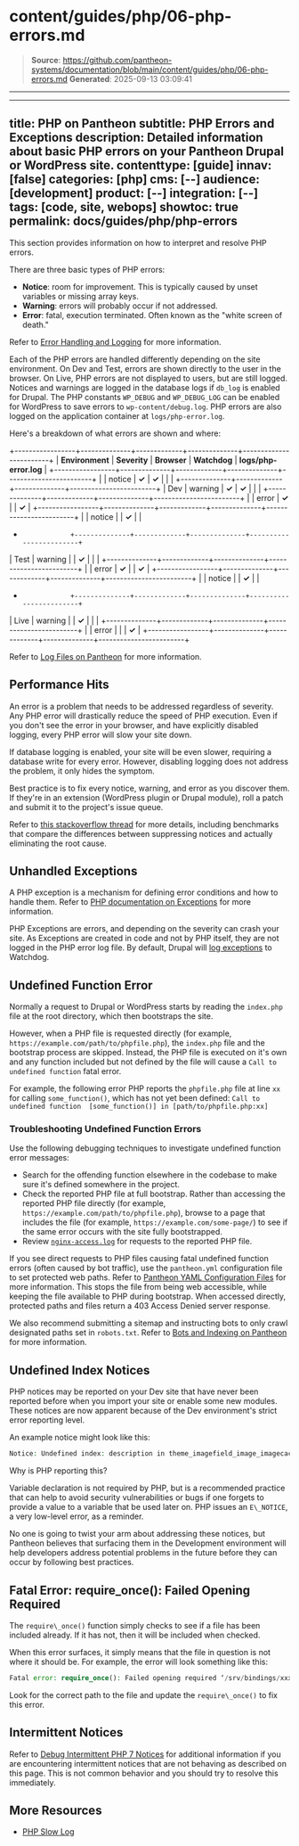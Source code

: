 # content/guides/php/06-php-errors.md

> **Source**: https://github.com/pantheon-systems/documentation/blob/main/content/guides/php/06-php-errors.md
> **Generated**: 2025-09-13 03:09:41

---

---
title: PHP on Pantheon
subtitle: PHP Errors and Exceptions
description: Detailed information about basic PHP errors on your Pantheon Drupal or WordPress site.
contenttype: [guide]
innav: [false]
categories: [php]
cms: [--]
audience: [development]
product: [--]
integration: [--]
tags: [code, site, webops]
showtoc: true
permalink: docs/guides/php/php-errors
---

This section provides information on how to interpret and resolve PHP errors.

There are three basic types of PHP errors:

- **Notice**: room for improvement. This is typically caused by unset variables or missing array keys.
- **Warning**: errors will probably occur if not addressed.
- **Error**: fatal, execution terminated. Often known as the "white screen of death."

Refer to [Error Handling and Logging](https://secure.php.net/manual/en/book.errorfunc.php) for more information.

Each of the PHP errors are handled differently depending on the site environment. On Dev and Test, errors are shown directly to the user in the browser. On Live, PHP errors are not displayed to users, but are still logged. Notices and warnings are logged in the database logs if `db_log` is enabled for Drupal. The PHP constants `WP_DEBUG` and `WP_DEBUG_LOG` can be enabled for WordPress to save errors to `wp-content/debug.log`. PHP errors are also logged on the application container at `logs/php-error.log`.

Here's a breakdown of what errors are shown and where:

+-----------------+--------------+-------------+--------------+------------------------+
| **Environment** | **Severity** | **Browser** | **Watchdog** | **logs/php-error.log** |
+-----------------+--------------+-------------+--------------+------------------------+
|                 | notice       | **✓**       | **✓**        |                        |
|                 +--------------+-------------+--------------+------------------------+
| Dev             | warning      | **✓**       | **✓**        |                        |
|                 +--------------+-------------+--------------+------------------------+
|                 | error        | **✓**       |              |  **✓**                 |
+-----------------+--------------+-------------+--------------+------------------------+
|                 | notice       |             | **✓**        |                        |
+                 +--------------+-------------+--------------+------------------------+
| Test            | warning      |             | **✓**        |                        |
|                 +--------------+-------------+--------------+------------------------+
|                 | error        | **✓**       |              |  **✓**                 |
+-----------------+--------------+-------------+--------------+------------------------+
|                 | notice       |             | **✓**        |                        |
+                 +--------------+-------------+--------------+------------------------+
| Live            | warning      |             | **✓**        |                        |
|                 +--------------+-------------+--------------+------------------------+
|                 | error        |             |              |  **✓**                 |
+-----------------+--------------+-------------+--------------+------------------------+

Refer to [Log Files on Pantheon](/guides/logs-pantheon) for more information.

## Performance Hits

An error is a problem that needs to be addressed regardless of severity. Any PHP error will drastically reduce the speed of PHP execution. Even if you don't see the error in your browser, and have explicitly disabled logging, every PHP error will slow your site down.

If database logging is enabled, your site will be even slower, requiring a database write for every error. However, disabling logging does not address the problem, it only hides the symptom.

Best practice is to fix every notice, warning, and error as you discover them. If they're in an extension (WordPress plugin or Drupal module), roll a patch and submit it to the project's issue queue.

Refer to [this stackoverflow thread](https://stackoverflow.com/questions/1868874/does-php-run-faster-without-warnings/1869185#1869185) for more details, including benchmarks that compare the differences between suppressing notices and actually eliminating the root cause.

## Unhandled Exceptions
A PHP exception is a mechanism for defining error conditions and how to handle them. Refer to [PHP documentation on Exceptions](https://secure.php.net/manual/en/language.exceptions.php) for more information.

PHP Exceptions are errors, and depending on the severity can crash your site. As Exceptions are created in code and not by PHP itself, they are not logged in the PHP error log file. By default, Drupal will [log exceptions](https://api.drupal.org/api/drupal/includes%21bootstrap.inc/function/watchdog_exception/7) to Watchdog.

## Undefined Function Error
Normally a request to Drupal or WordPress starts by reading the `index.php` file at the root directory, which then bootstraps <Popover title="Bootstrap" content="Loading sequence for an application, or the process of loading necessary functionality." /> the site.

However, when a PHP file is requested directly (for example, `https://example.com/path/to/phpfile.php`), the `index.php` file and the bootstrap process are skipped. Instead, the PHP file is executed on it's own and any function included but not defined by the file will cause a `Call to undefined function` fatal error.

For example, the following error PHP reports the `phpfile.php` file at line `xx` for calling `some_function()`, which has not yet been defined: `Call to undefined function  [some_function()] in [path/to/phpfile.php:xx]`

### Troubleshooting Undefined Function Errors

Use the following debugging techniques to investigate undefined function error messages:

- Search for the offending function elsewhere in the codebase to make sure it's defined somewhere in the project.
- Check the reported PHP file at full bootstrap. Rather than accessing the reported PHP file directly (for example, `https://example.com/path/to/phpfile.php`), browse to a page that includes the file (for example, `https://example.com/some-page/`) to see if the same error occurs with the site fully bootstrapped.
- Review [`nginx-access.log`](/guides/logs-pantheon) for requests to the reported PHP file.

If you see direct requests to PHP files causing fatal undefined function errors (often caused by bot traffic), use the `pantheon.yml` configuration file to set protected web paths. Refer to [Pantheon YAML Configuration Files](/pantheon-yml/#protected-web-paths) for more information. This stops the file from being web accessible, while keeping the file available to PHP during bootstrap. When accessed directly, protected paths and files return a 403 Access Denied server response.

We also recommend submitting a sitemap and instructing bots to only crawl designated paths set in `robots.txt`. Refer to [Bots and Indexing on Pantheon](/bots-and-indexing) for more information.

## Undefined Index Notices

PHP notices may be reported on your Dev site that have never been reported before when you import your site or enable some new modules. These notices are now apparent because of the Dev environment's strict error reporting level.

An example notice might look like this:

```php
Notice: Undefined index: description in theme_imagefield_image_imagecache_lightbox2() (line 163 of /srv/bindings/xxxxxxxxx/code/sites/all/modules/contrib/lightbox2/lightbox2.formatter.inc)..
```

Why is PHP reporting this?

Variable declaration is not required by PHP, but is a recommended practice that can help to avoid security vulnerabilities or bugs if one forgets to provide a value to a variable that be used later on. PHP issues an `E\_NOTICE`, a very low-level error, as a reminder.

No one is going to twist your arm about addressing these notices, but Pantheon believes that surfacing them in the Development environment will help developers address potential problems in the future before they can occur by following best practices.

## Fatal Error: require\_once(): Failed Opening Required

The `require\_once()` function simply checks to see if a file has been included already. If it has not, then it will be included when checked.

When this error surfaces, it simply means that the file in question is not where it should be. For example, the error will look something like this:

```php
Fatal error: require_once(): Failed opening required ‘/srv/bindings/xxxxx/code/sites/all/modules/redis/redis.autoload.inc’ (include_path=‘.:/usr/share/pear:/usr/share/php’) in /srv/bindings/xxxxxx/code/includes/bootstrap.inc on line 2394
```

Look for the correct path to the file and update the `require\_once()` to fix this error.

## Intermittent Notices

Refer to [Debug Intermittent PHP 7 Notices](/guides/php/deprecated-constructor-notices) for additional information if you are encountering intermittent notices that are not behaving as described on this page. This is not common behavior and you should try to resolve this immediately.

## More Resources

- [PHP Slow Log](/guides/php/php-slow-log)
